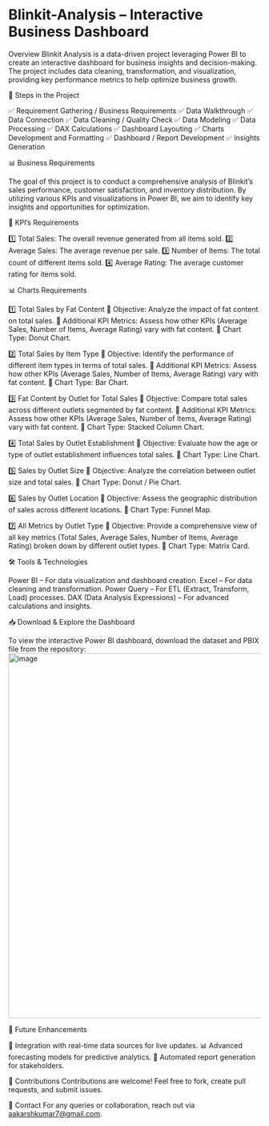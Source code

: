 # Blinkit-Analysis – Interactive Business Dashboard

 Overview
Blinkit Analysis is a data-driven project leveraging Power BI to create an interactive dashboard for business insights and decision-making. The project includes data cleaning, transformation, and visualization, providing key performance metrics to help optimize business growth.


📌 Steps in the Project

✅ Requirement Gathering / Business Requirements
✅ Data Walkthrough
✅ Data Connection
✅ Data Cleaning / Quality Check
✅ Data Modeling
✅ Data Processing
✅ DAX Calculations
✅ Dashboard Layouting
✅ Charts Development and Formatting
✅ Dashboard / Report Development
✅ Insights Generation


📊 Business Requirements

The goal of this project is to conduct a comprehensive analysis of Blinkit’s sales performance, customer satisfaction, and inventory distribution. By utilizing various KPIs and visualizations in Power BI, we aim to identify key insights and opportunities for optimization.


📌 KPI’s Requirements

1️⃣ Total Sales: The overall revenue generated from all items sold.
2️⃣ Average Sales: The average revenue per sale.
3️⃣ Number of Items: The total count of different items sold.
4️⃣ Average Rating: The average customer rating for items sold.



📊 Charts Requirements

1️⃣ Total Sales by Fat Content
🔹 Objective: Analyze the impact of fat content on total sales.
🔹 Additional KPI Metrics: Assess how other KPIs (Average Sales, Number of Items, Average Rating) vary with fat content.
🔹 Chart Type: Donut Chart.


2️⃣ Total Sales by Item Type
🔹 Objective: Identify the performance of different item types in terms of total sales.
🔹 Additional KPI Metrics: Assess how other KPIs (Average Sales, Number of Items, Average Rating) vary with fat content.
🔹 Chart Type: Bar Chart.


3️⃣ Fat Content by Outlet for Total Sales
🔹 Objective: Compare total sales across different outlets segmented by fat content.
🔹 Additional KPI Metrics: Assess how other KPIs (Average Sales, Number of Items, Average Rating) vary with fat content.
🔹 Chart Type: Stacked Column Chart.


4️⃣ Total Sales by Outlet Establishment
🔹 Objective: Evaluate how the age or type of outlet establishment influences total sales.
🔹 Chart Type: Line Chart.


5️⃣ Sales by Outlet Size
🔹 Objective: Analyze the correlation between outlet size and total sales.
🔹 Chart Type: Donut / Pie Chart.


6️⃣ Sales by Outlet Location
🔹 Objective: Assess the geographic distribution of sales across different locations.
🔹 Chart Type: Funnel Map.


7️⃣ All Metrics by Outlet Type
🔹 Objective: Provide a comprehensive view of all key metrics (Total Sales, Average Sales, Number of Items, Average Rating) broken down by different outlet types.
🔹 Chart Type: Matrix Card.


🛠️ Tools & Technologies

Power BI – For data visualization and dashboard creation.
Excel – For data cleaning and transformation.
Power Query – For ETL (Extract, Transform, Load) processes.
DAX (Data Analysis Expressions) – For advanced calculations and insights.


📥 Download & Explore the Dashboard

To view the interactive Power BI dashboard, download the dataset and PBIX file from the repository:
<img width="728" alt="image" src="https://github.com/user-attachments/assets/8691f23e-317a-4660-ba8a-194034ef39e7" />



🎯 Future Enhancements

🚀 Integration with real-time data sources for live updates.
📊 Advanced forecasting models for predictive analytics.
📄 Automated report generation for stakeholders.


🤝 Contributions
Contributions are welcome! Feel free to fork, create pull requests, and submit issues.


📧 Contact
For any queries or collaboration, reach out via aakarshkumar7@gmail.com.





